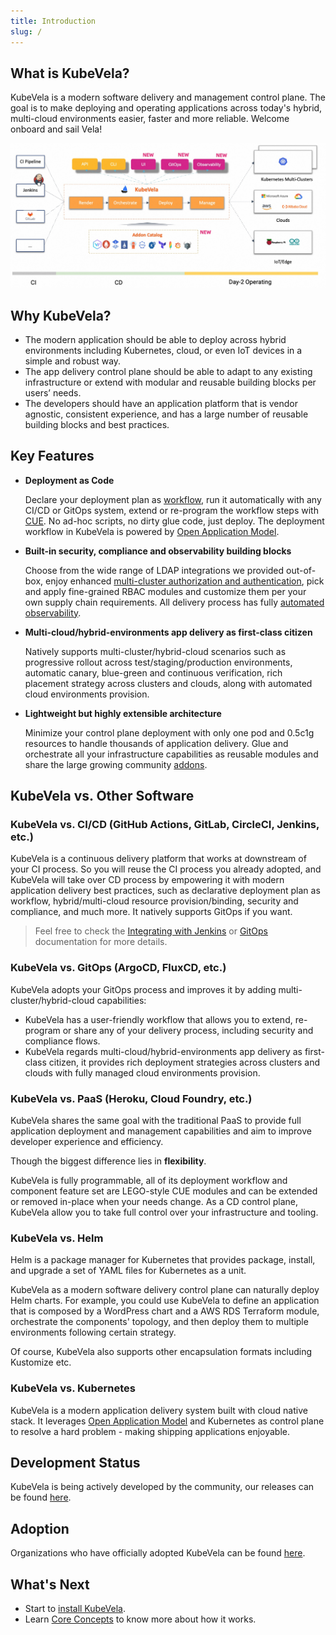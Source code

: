 ```yaml
---
title: Introduction
slug: /
---
```


## What is KubeVela?

KubeVela is a modern software delivery and management control plane. The goal is to make deploying and operating applications across today's hybrid, multi-cloud environments easier, faster and more reliable. Welcome onboard and sail Vela!

![](../resources/what-is-kubevela.jpg)

## Why KubeVela?

* The modern application should be able to deploy across hybrid environments including Kubernetes, cloud, or even IoT devices in a simple and robust way.
* The app delivery control plane should be able to adapt to any existing infrastructure or extend with modular and reusable building blocks per users’ needs.
* The developers should have an application platform that is vendor agnostic, consistent experience, and has a large number of reusable building blocks and best practices.


## Key Features

* **Deployment as Code**

    Declare your deployment plan as [workflow](./getting-started/core-concept), run it automatically with any CI/CD or GitOps system, extend or re-program the workflow steps with [CUE](https://cuelang.org/). No ad-hoc scripts, no dirty glue code, just deploy. The deployment workflow in KubeVela is powered by [Open Application Model](https://oam.dev/).

* **Built-in security, compliance and observability building blocks**

    Choose from the wide range of LDAP integrations we provided out-of-box, enjoy enhanced [multi-cluster authorization and authentication](./platform-engineers/auth/advance), pick and apply fine-grained RBAC modules and customize them per your own supply chain requirements. All delivery process has fully [automated observability](./platform-engineers/operations/observability).

* **Multi-cloud/hybrid-environments app delivery as first-class citizen**

    Natively supports multi-cluster/hybrid-cloud scenarios such as progressive rollout across test/staging/production environments, automatic canary, blue-green and continuous verification, rich placement strategy across clusters and clouds, along with automated cloud environments provision.

* **Lightweight but highly extensible architecture**

    Minimize your control plane deployment with only one pod and 0.5c1g resources to handle thousands of application delivery. Glue and orchestrate all your infrastructure capabilities as reusable modules and share the large growing community [addons](./reference/addons/overview).


## KubeVela vs. Other Software

### KubeVela vs. CI/CD (GitHub Actions, GitLab, CircleCI, Jenkins, etc.)

KubeVela is a continuous delivery platform that works at downstream of your CI process. So you will reuse the CI process you already adopted, and KubeVela will take over CD process by empowering it with modern application delivery best practices, such as declarative deployment plan as workflow, hybrid/multi-cloud resource provision/binding, security and compliance, and much more. It natively supports GitOps if you want.

> Feel free to check the [Integrating with Jenkins](./tutorials/jenkins) or [GitOps](./case-studies/gitops) documentation for more details.

### KubeVela vs. GitOps (ArgoCD, FluxCD, etc.)

KubeVela adopts your GitOps process and improves it by adding multi-cluster/hybrid-cloud capabilities:

* KubeVela has a user-friendly workflow that allows you to extend, re-program or share any of your delivery process, including security and compliance flows. 
* KubeVela regards multi-cloud/hybrid-environments app delivery as first-class citizen, it provides rich deployment strategies across clusters and clouds with fully managed cloud environments provision.

### KubeVela vs. PaaS (Heroku, Cloud Foundry, etc.)

KubeVela shares the same goal with the traditional PaaS to provide full application deployment and management capabilities and aim to improve developer experience and efficiency.

Though the biggest difference lies in **flexibility**.

KubeVela is fully programmable, all of its deployment workflow and component feature set are LEGO-style CUE modules and can be extended or removed in-place when your needs change. As a CD control plane, KubeVela allow you to take full control over your infrastructure and tooling.

### KubeVela vs. Helm 

Helm is a package manager for Kubernetes that provides package, install, and upgrade a set of YAML files for Kubernetes as a unit. 

KubeVela as a modern software delivery control plane can naturally deploy Helm charts. For example, you could use KubeVela to define an application that is composed by a WordPress chart and a AWS RDS Terraform module, orchestrate the components' topology, and then deploy them to multiple environments following certain strategy.

Of course, KubeVela also supports other encapsulation formats including Kustomize etc.


### KubeVela vs. Kubernetes

KubeVela is a modern application delivery system built with cloud native stack. It leverages [Open Application Model](https://github.com/oam-dev/spec) and Kubernetes as control plane to resolve a hard problem - making shipping applications enjoyable.


## Development Status

KubeVela is being actively developed by the community, our releases can be found [here](https://github.com/kubevela/kubevela/releases).

## Adoption

Organizations who have officially adopted KubeVela can be found [here](https://github.com/kubevela/community/blob/main/ADOPTERS.md).

## What's Next

- Start to [install KubeVela](./install).
- Learn [Core Concepts](./getting-started/core-concept) to know more about how it works.